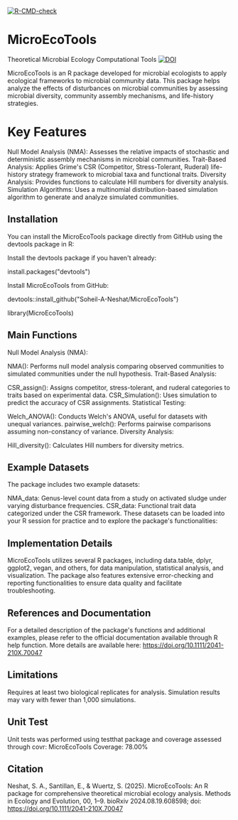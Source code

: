   <!-- badges: start -->
  [![R-CMD-check](https://github.com/Soheil-A-Neshat/MicroEcoTools/actions/workflows/R-CMD-check.yaml/badge.svg)](https://github.com/Soheil-A-Neshat/MicroEcoTools/actions/workflows/R-CMD-check.yaml)
  <!-- badges: end -->

# MicroEcoTools
Theoretical Microbial Ecology Computational Tools
[![DOI](https://zenodo.org/badge/750170317.svg)](https://doi.org/10.5281/zenodo.15201181)

MicroEcoTools is an R package developed for microbial ecologists to apply ecological frameworks to microbial community data. This package helps analyze the effects of disturbances on microbial communities by assessing microbial diversity, community assembly mechanisms, and life-history strategies.

# Key Features
Null Model Analysis (NMA): Assesses the relative impacts of stochastic and deterministic assembly mechanisms in microbial communities.
Trait-Based Analysis: Applies Grime's CSR (Competitor, Stress-Tolerant, Ruderal) life-history strategy framework to microbial taxa and functional traits.
Diversity Analysis: Provides functions to calculate Hill numbers for diversity analysis.
Simulation Algorithms: Uses a multinomial distribution-based simulation algorithm to generate and analyze simulated communities.

## Installation
You can install the MicroEcoTools package directly from GitHub using the devtools package in R:

Install the devtools package if you haven't already:

install.packages("devtools")

Install MicroEcoTools from GitHub:

devtools::install_github("Soheil-A-Neshat/MicroEcoTools")

library(MicroEcoTools)

## Main Functions
Null Model Analysis (NMA):

NMA(): Performs null model analysis comparing observed communities to simulated communities under the null hypothesis.
Trait-Based Analysis:

CSR_assign(): Assigns competitor, stress-tolerant, and ruderal categories to traits based on experimental data.
CSR_Simulation(): Uses simulation to predict the accuracy of CSR assignments.
Statistical Testing:

Welch_ANOVA(): Conducts Welch's ANOVA, useful for datasets with unequal variances.
pairwise_welch(): Performs pairwise comparisons assuming non-constancy of variance.
Diversity Analysis:

Hill_diversity(): Calculates Hill numbers for diversity metrics.

## Example Datasets
The package includes two example datasets:

NMA_data: Genus-level count data from a study on activated sludge under varying disturbance frequencies.
CSR_data: Functional trait data categorized under the CSR framework.
These datasets can be loaded into your R session for practice and to explore the package's functionalities:

## Implementation Details
MicroEcoTools utilizes several R packages, including data.table, dplyr, ggplot2, vegan, and others, for data manipulation, statistical analysis, and visualization. The package also features extensive error-checking and reporting functionalities to ensure data quality and facilitate troubleshooting.

## References and Documentation
For a detailed description of the package's functions and additional examples, please refer to the official documentation available through R help function.
More details are available here: https://doi.org/10.1111/2041-210X.70047

## Limitations
Requires at least two biological replicates for analysis.
Simulation results may vary with fewer than 1,000 simulations.

## Unit Test
Unit tests was performed using testthat package and coverage assessed through covr:
  MicroEcoTools Coverage: 78.00%

## Citation
Neshat, S. A., Santillan, E., & Wuertz, S. (2025). MicroEcoTools: An R package for comprehensive theoretical microbial ecology analysis. Methods in Ecology and Evolution, 00, 1–9.
bioRxiv 2024.08.19.608598; doi: https://doi.org/10.1111/2041-210X.70047

